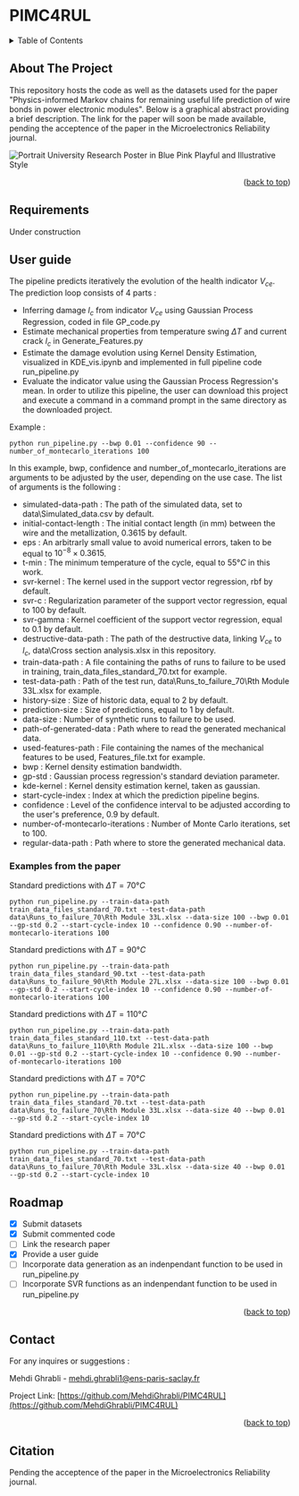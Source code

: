 # PIMC4RUL 


<!-- Improved compatibility of back to top link: See: https://github.com/othneildrew/Best-README-Template/pull/73 -->
<a id="readme-top"></a>
<!--
*** Thanks for checking out the Best-README-Template. If you have a suggestion
*** that would make this better, please fork the repo and create a pull request
*** or simply open an issue with the tag "enhancement".
*** Don't forget to give the project a star!
*** Thanks again! Now go create something AMAZING! :D
-->



<!-- PROJECT SHIELDS -->
<!--
*** I'm using markdown "reference style" links for readability.
*** Reference links are enclosed in brackets [ ] instead of parentheses ( ).
*** See the bottom of this document for the declaration of the reference variables
*** for contributors-url, forks-url, etc. This is an optional, concise syntax you may use.
*** https://www.markdownguide.org/basic-syntax/#reference-style-links
-->


<!-- TABLE OF CONTENTS -->
<details>
  <summary>Table of Contents</summary>
  <ol>
    <li>
      <a href="#About-the-project">About The Project</a>
    </li>
    <li>
      <a href="#Requirements">Requirements</a>
    <li><a href="#User guide">User guide</a></li>
    <ul>
        <li><a href="#Examples from the paper">Examples from the paper</a></li>
      </ul>
    <li><a href="#roadmap">Roadmap</a></li>
  </ol>
</details>



<!-- ABOUT THE PROJECT -->
## About The Project

This repository hosts the code as well as the datasets used for the paper "Physics-informed Markov chains for remaining useful life prediction of wire bonds in power electronic modules". 
Below is a graphical abstract providing a brief description. The link for the paper will soon be made available, pending the acceptence of the paper in the Microelectronics Reliability journal.

![Portrait University Research Poster in Blue Pink Playful and Illustrative Style](https://github.com/user-attachments/assets/0c5596ff-81d3-4654-b04c-6e78dac4a9d8)



<p align="right">(<a href="#readme-top">back to top</a>)</p>

<!-- GETTING STARTED -->
## Requirements

Under construction

## User guide

The pipeline predicts iteratively the evolution of the health indicator $V_{ce}$. The prediction loop consists of 4 parts : 
* Inferring damage $l_c$ from indicator $V_{ce}$ using Gaussian Process Regression, coded in file GP_code.py  
* Estimate mechanical properties from temperature swing $\Delta T$ and current crack $l_c$ in Generate_Features.py
* Estimate the damage evolution using Kernel Density Estimation, visualized in KDE_vis.ipynb and implemented in full pipeline code run_pipeline.py
* Evaluate the indicator value using the Gaussian Process Regression's mean.
In order to utilize this pipeline, the user can download this project and execute a command in a command prompt in the same directory as the downloaded project.

Example : 
```
python run_pipeline.py --bwp 0.01 --confidence 90 --number_of_montecarlo_iterations 100
```
In this example, bwp, confidence and number_of_montecarlo_iterations are arguments to be adjusted by the user, depending on the use case. 
The list of arguments is the following : 
* simulated-data-path : The path of the simulated data, set to data\Simulated_data.csv by default.
* initial-contact-length : The initial contact length (in mm) between the wire and the metallization, 0.3615 by default.
* eps : An arbitrarly small value to avoid numerical errors, taken to be equal to $10^{-8}\times 0.3615$.
* t-min : The minimum temperature of the cycle, equal to $55°C$ in this work.
* svr-kernel : The kernel used in the support vector regression, rbf by default.
* svr-c : Regularization parameter of the support vector regression, equal to 100 by default.
* svr-gamma : Kernel coefficient of the support vector regression, equal to 0.1 by default.
* destructive-data-path : The path of the destructive data, linking $V_{ce}$ to $l_c$, data\Cross section analysis.xlsx in this repository.
* train-data-path : A file containing the paths of runs to failure to be used in training, train_data_files_standard_70.txt for example.
* test-data-path : Path of the test run, data\Runs_to_failure_70\Rth Module 33L.xlsx for example.
* history-size : Size of historic data, equal to 2 by default.
* prediction-size : Size of predictions, equal to 1 by default.
* data-size : Number of synthetic runs to failure to be used.
* path-of-generated-data : Path where to read the generated mechanical data. 
* used-features-path : File containing the names of the mechanical features to be used, Features_file.txt for example.
* bwp : Kernel density estimation bandwidth.
* gp-std : Gaussian process regression's standard deviation parameter.
* kde-kernel : Kernel density estimation kernel, taken as gaussian.
* start-cycle-index : Index at which the prediction pipeline begins.
* confidence : Level of the confidence interval to be adjusted according to the user's preference, 0.9 by default.
* number-of-montecarlo-iterations : Number of Monte Carlo iterations, set to 100. 
* regular-data-path : Path where to store the generated mechanical data. 

### Examples from the paper
Standard predictions with $\Delta T = 70°C$ 

```
python run_pipeline.py --train-data-path train_data_files_standard_70.txt --test-data-path data\Runs_to_failure_70\Rth Module 33L.xlsx --data-size 100 --bwp 0.01 --gp-std 0.2 --start-cycle-index 10 --confidence 0.90 --number-of-montecarlo-iterations 100
```

Standard predictions with $\Delta T = 90°C$ 

```
python run_pipeline.py --train-data-path train_data_files_standard_90.txt --test-data-path data\Runs_to_failure_90\Rth Module 27L.xlsx --data-size 100 --bwp 0.01 --gp-std 0.2 --start-cycle-index 10 --confidence 0.90 --number-of-montecarlo-iterations 100
```

Standard predictions with $\Delta T = 110°C$ 

```
python run_pipeline.py --train-data-path train_data_files_standard_110.txt --test-data-path data\Runs_to_failure_110\Rth Module 21L.xlsx --data-size 100 --bwp 0.01 --gp-std 0.2 --start-cycle-index 10 --confidence 0.90 --number-of-montecarlo-iterations 100
```

Standard predictions with $\Delta T = 70°C$ 

```
python run_pipeline.py --train-data-path train_data_files_standard_70.txt --test-data-path data\Runs_to_failure_70\Rth Module 33L.xlsx --data-size 40 --bwp 0.01 --gp-std 0.2 --start-cycle-index 10 
```

Standard predictions with $\Delta T = 70°C$ 

```
python run_pipeline.py --train-data-path train_data_files_standard_70.txt --test-data-path data\Runs_to_failure_70\Rth Module 33L.xlsx --data-size 40 --bwp 0.01 --gp-std 0.2 --start-cycle-index 10 
```
<!-- ROADMAP -->
## Roadmap

- [x] Submit datasets
- [x] Submit commented code
- [ ] Link the research paper
- [x] Provide a user guide 
- [ ] Incorporate data generation as an indenpendant function to be used in run_pipeline.py
- [ ] Incorporate SVR functions as an indenpendant function to be used in run_pipeline.py

<p align="right">(<a href="#readme-top">back to top</a>)</p>



<!-- CONTACT -->
## Contact
For any inquires or suggestions : 

Mehdi Ghrabli  - mehdi.ghrabli1@ens-paris-saclay.fr

Project Link: [https://github.com/MehdiGhrabli/PIMC4RUL](https://github.com/MehdiGhrabli/PIMC4RUL)

<p align="right">(<a href="#readme-top">back to top</a>)</p>

## Citation
Pending the acceptence of the paper in the Microelectronics Reliability journal.
